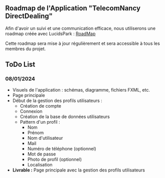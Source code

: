 ## Roadmap de l'Application "TelecomNancy DirectDealing"

Afin d'avoir un suivi et une communication efficace, nous utiliserons une roadmap créée avec LucidsPark : [RoadMap](https://lucid.app/lucidspark/9039a86d-42ac-4d6e-91ca-1853b478cb23/edit?viewport_loc=441%2C-479%2C4385%2C2295%2C0_0&invitationId=inv_d149e85c-bacd-4785-afb0-c95203244463)

Cette roadmap sera mise à jour régulièrement et sera accessible à tous les membres du projet.

## ToDo List

### 08/01/2024

- Visuels de l'application : schémas, diagramme, fichiers FXML, etc.
- Page principale
- Début de la gestion des profils utilisateurs :
    - Création de compte
    - Connexion
    - Création de la base de données utilisateurs
    - Pattern d'un profil : 
        - Nom
        - Prénom
        - Nom d'utilisateur
        - Mail
        - Numéro de téléphone (optionnel)
        - Mot de passe
        - Photo de profil (optionnel)
        - Localisation
- **Livrable :** Page principale avec la gestion des profils utilisateurs
